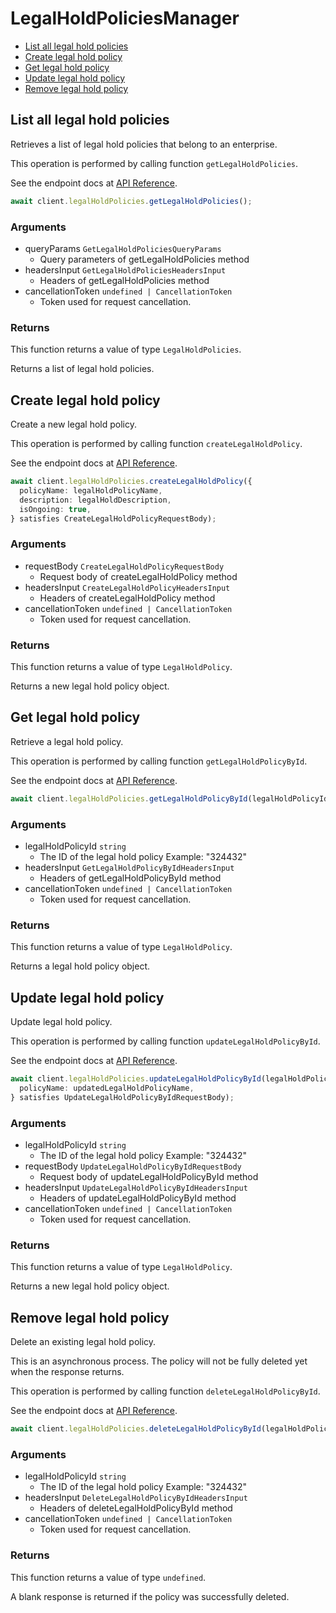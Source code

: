 # LegalHoldPoliciesManager

- [List all legal hold policies](#list-all-legal-hold-policies)
- [Create legal hold policy](#create-legal-hold-policy)
- [Get legal hold policy](#get-legal-hold-policy)
- [Update legal hold policy](#update-legal-hold-policy)
- [Remove legal hold policy](#remove-legal-hold-policy)

## List all legal hold policies

Retrieves a list of legal hold policies that belong to
an enterprise.

This operation is performed by calling function `getLegalHoldPolicies`.

See the endpoint docs at
[API Reference](https://developer.box.com/reference/get-legal-hold-policies/).

<!-- sample get_legal_hold_policies -->

```ts
await client.legalHoldPolicies.getLegalHoldPolicies();
```

### Arguments

- queryParams `GetLegalHoldPoliciesQueryParams`
  - Query parameters of getLegalHoldPolicies method
- headersInput `GetLegalHoldPoliciesHeadersInput`
  - Headers of getLegalHoldPolicies method
- cancellationToken `undefined | CancellationToken`
  - Token used for request cancellation.

### Returns

This function returns a value of type `LegalHoldPolicies`.

Returns a list of legal hold policies.

## Create legal hold policy

Create a new legal hold policy.

This operation is performed by calling function `createLegalHoldPolicy`.

See the endpoint docs at
[API Reference](https://developer.box.com/reference/post-legal-hold-policies/).

<!-- sample post_legal_hold_policies -->

```ts
await client.legalHoldPolicies.createLegalHoldPolicy({
  policyName: legalHoldPolicyName,
  description: legalHoldDescription,
  isOngoing: true,
} satisfies CreateLegalHoldPolicyRequestBody);
```

### Arguments

- requestBody `CreateLegalHoldPolicyRequestBody`
  - Request body of createLegalHoldPolicy method
- headersInput `CreateLegalHoldPolicyHeadersInput`
  - Headers of createLegalHoldPolicy method
- cancellationToken `undefined | CancellationToken`
  - Token used for request cancellation.

### Returns

This function returns a value of type `LegalHoldPolicy`.

Returns a new legal hold policy object.

## Get legal hold policy

Retrieve a legal hold policy.

This operation is performed by calling function `getLegalHoldPolicyById`.

See the endpoint docs at
[API Reference](https://developer.box.com/reference/get-legal-hold-policies-id/).

<!-- sample get_legal_hold_policies_id -->

```ts
await client.legalHoldPolicies.getLegalHoldPolicyById(legalHoldPolicyId);
```

### Arguments

- legalHoldPolicyId `string`
  - The ID of the legal hold policy Example: "324432"
- headersInput `GetLegalHoldPolicyByIdHeadersInput`
  - Headers of getLegalHoldPolicyById method
- cancellationToken `undefined | CancellationToken`
  - Token used for request cancellation.

### Returns

This function returns a value of type `LegalHoldPolicy`.

Returns a legal hold policy object.

## Update legal hold policy

Update legal hold policy.

This operation is performed by calling function `updateLegalHoldPolicyById`.

See the endpoint docs at
[API Reference](https://developer.box.com/reference/put-legal-hold-policies-id/).

<!-- sample put_legal_hold_policies_id -->

```ts
await client.legalHoldPolicies.updateLegalHoldPolicyById(legalHoldPolicyId, {
  policyName: updatedLegalHoldPolicyName,
} satisfies UpdateLegalHoldPolicyByIdRequestBody);
```

### Arguments

- legalHoldPolicyId `string`
  - The ID of the legal hold policy Example: "324432"
- requestBody `UpdateLegalHoldPolicyByIdRequestBody`
  - Request body of updateLegalHoldPolicyById method
- headersInput `UpdateLegalHoldPolicyByIdHeadersInput`
  - Headers of updateLegalHoldPolicyById method
- cancellationToken `undefined | CancellationToken`
  - Token used for request cancellation.

### Returns

This function returns a value of type `LegalHoldPolicy`.

Returns a new legal hold policy object.

## Remove legal hold policy

Delete an existing legal hold policy.

This is an asynchronous process. The policy will not be
fully deleted yet when the response returns.

This operation is performed by calling function `deleteLegalHoldPolicyById`.

See the endpoint docs at
[API Reference](https://developer.box.com/reference/delete-legal-hold-policies-id/).

<!-- sample delete_legal_hold_policies_id -->

```ts
await client.legalHoldPolicies.deleteLegalHoldPolicyById(legalHoldPolicyId);
```

### Arguments

- legalHoldPolicyId `string`
  - The ID of the legal hold policy Example: "324432"
- headersInput `DeleteLegalHoldPolicyByIdHeadersInput`
  - Headers of deleteLegalHoldPolicyById method
- cancellationToken `undefined | CancellationToken`
  - Token used for request cancellation.

### Returns

This function returns a value of type `undefined`.

A blank response is returned if the policy was
successfully deleted.
